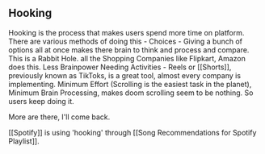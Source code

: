## Hooking

Hooking is the process that makes users spend more time on platform.
There are various methods of doing this -
Choices - Giving a bunch of options all at once makes there brain to think and process and compare. This is a Rabbit Hole. all the Shopping Companies like Flipkart, Amazon does this.
Less Brainpower Needing Activities - Reels or [[Shorts]], previously known as TikToks, is a great tool, almost every company is implementing. Minimum Effort (Scrolling is the easiest task in the planet), Minimum Brain Processing, makes doom scrolling seem to be nothing. So users keep doing it.

More are there, I'll come back.

[[Spotify]] is using 'hooking' through [[Song Recommendations for Spotify Playlist]].